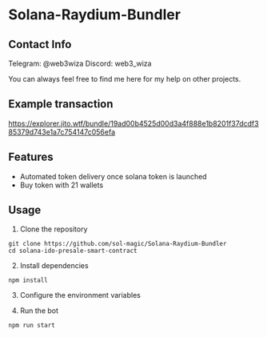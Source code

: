 # Solana-Raydium-Bundler

## Contact Info

Telegram: @web3wiza
Discord: web3_wiza

You can always feel free to find me here for my help on other projects.

## Example transaction
https://explorer.jito.wtf/bundle/19ad00b4525d00d3a4f888e1b8201f37dcdf385379d743e1a7c754147c056efa

## Features

- Automated token delivery once solana token is launched
- Buy token with 21 wallets

## Usage
1. Clone the repository
```
git clone https://github.com/sol-magic/Solana-Raydium-Bundler
cd solana-ido-presale-smart-contract
```
2. Install dependencies
```
npm install
```
3. Configure the environment variables

<!-- Rename the .env.copy file to .env and set RPC and WSS, main wallet's secret key, and jito auth keypair. -->

4. Run the bot

```
npm run start
